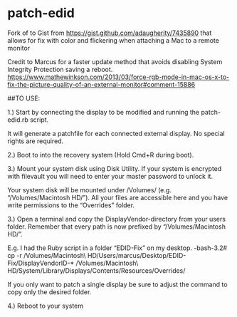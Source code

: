 # patch-edid
Fork of  to Gist from https://gist.github.com/adaugherity/7435890 that allows for fix with color and flickering when attaching a Mac to a remote monitor

Credit to Marcus for a faster update method that avoids disabling System Integrity Protection saving a reboot.
https://www.mathewinkson.com/2013/03/force-rgb-mode-in-mac-os-x-to-fix-the-picture-quality-of-an-external-monitor#comment-15886

##TO USE:

1.) Start by connecting the display to be modified and running the patch-edid.rb script.

It will generate a patchfile for each connected external display.  No special rights are required.

2.) Boot to into the recovery system (Hold Cmd+R during boot).

3.) Mount your system disk using Disk Utility.  If your system is encrypted with filevault you will need to enter your master password to unlock it.

Your system disk will be mounted under /Volumes/ (e.g. “/Volumes/Macintosh HD/”).  All your files are accessible here and you have write permissions to the “Overrides” folder. 

3.) Open a terminal and copy the DisplayVendor-directory from your users folder. Remember that every path is now prefixed by “/Volumes/Macintosh HD/”.

E.g. I had the Ruby script in a folder “EDID-Fix” on my desktop.
-bash-3.2# cp -r /Volumes/Macintosh\ HD/Users/marcus/Desktop/EDID-Fix/DisplayVendorID-* /Volumes/Macintosh\ HD/System/Library/Displays/Contents/Resources/Overrides/

If you only want to patch a single display be sure to adjust the command to copy only the desired folder.

4.) Reboot to your system
